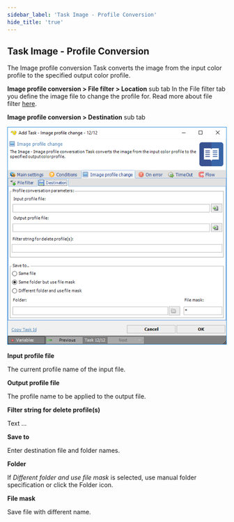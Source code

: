```yaml
---
sidebar_label: 'Task Image - Profile Conversion'
hide_title: 'true'
---
```


## Task Image - Profile Conversion

The Image profile conversion Task converts the image from the input color profile to the specified output color profile.
 
**Image profile conversion > File filter > Location** sub tab
In the File filter tab you define the image file to change the profile for. Read more about file filter [here](job-tasks-file-filter).
 
**Image profile conversion > Destination** sub tab

![](../../../static/img/taskimageprofilechange.png)

**Input profile file**

The current profile name of the input file.
 
**Output profile file**

The profile name to be applied to the output file.
 
**Filter string for delete profile(s)**

Text ...
 
**Save to**

Enter destination file and folder names.
 
**Folder**

If *Different folder and use file mask* is selected, use manual folder specification or click the Folder icon.
 
**File mask**

Save file with different name.